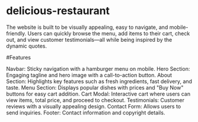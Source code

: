 # delicious-restaurant
The website is built to be visually appealing, easy to navigate, and mobile-friendly. Users can quickly browse the menu, add items to their cart, check out, and view customer testimonials—all while being inspired by the dynamic quotes.

#Features

Navbar: Sticky navigation with a hamburger menu on mobile.
Hero Section: Engaging tagline and hero image with a call-to-action button.
About Section: Highlights key features such as fresh ingredients, fast delivery, and taste.
Menu Section: Displays popular dishes with prices and "Buy Now" buttons for easy cart addition.
Cart Modal: Interactive cart where users can view items, total price, and proceed to checkout.
Testimonials: Customer reviews with a visually appealing design.
Contact Form: Allows users to send inquiries.
Footer: Contact information and copyright details.
